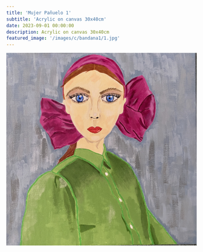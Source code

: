 ```yaml
---
title: 'Mujer Pañuelo 1'
subtitle: 'Acrylic on canvas 30x40cm'
date: 2023-09-01 00:00:00
description: Acrylic on canvas 30x40cm
featured_image: '/images/c/bandana1/1.jpg'
---
```


<div class="gallery" data-columns="1">
	<img src="/images/c/bandana1/1.jpg">
</div>

